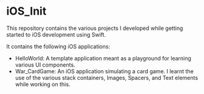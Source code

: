 # iOS_Init
This repository contains the various projects I developed while getting started to iOS development using Swift.

It contains the following iOS applications:
- HelloWorld: A template application meant as a playground for learning various UI components. 
- War_CardGame: An iOS application simulating a card game. I learnt the use of the various stack containers, Images, Spacers, and Text elements while working on this.
